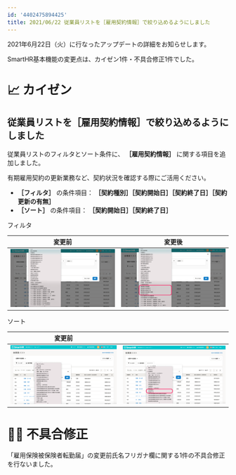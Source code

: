 ```yaml
---
id: '4402475894425'
title: 2021/06/22 従業員リストを［雇用契約情報］で絞り込めるようにしました
---
```

2021年6月22日（火）に行なったアップデートの詳細をお知らせします。

SmartHR基本機能の変更点は、カイゼン1件・不具合修正1件でした。

# 📈 カイゼン

## 従業員リストを［雇用契約情報］で絞り込めるようにしました

従業員リストのフィルタとソート条件に、 **［雇用契約情報］** に関する項目を追加しました。

有期雇用契約の更新業務など、契約状況を確認する際にご活用ください。

-  **［フィルタ］** の条件項目： **［契約種別］［契約開始日］［契約終了日］［契約更新の有無］** 
-  **［ソート］** の条件項目： **［契約開始日］［契約終了日］** 

フィルタ

| 変更前 | 変更後 |
| --- | --- |
| ![__________2021-06-23_9_29_16.png](./__________2021-06-23_9_29_16.png) | ![__________2021-06-23_9_10_13.png](./__________2021-06-23_9_10_13.png) |

ソート

| 変更前 |   |
| --- | --- |
| ![__________2021-06-23_9_26_48.png](./__________2021-06-23_9_26_48.png) | ![__________2021-06-23_9_09_55.png](./__________2021-06-23_9_09_55.png) |

# 👨‍⚕️ 不具合修正

「雇用保険被保険者転勤届」の変更前氏名フリガナ欄に関する1件の不具合修正を行ないました。
